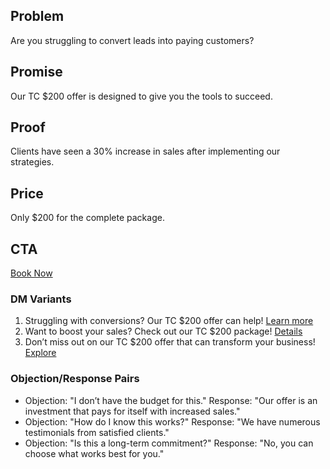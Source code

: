 ## Problem
Are you struggling to convert leads into paying customers?

## Promise
Our TC $200 offer is designed to give you the tools to succeed.

## Proof
Clients have seen a 30% increase in sales after implementing our strategies.

## Price
Only $200 for the complete package.

## CTA
[Book Now]({TC_LINK})

### DM Variants
1. Struggling with conversions? Our TC $200 offer can help! [Learn more]({TC_LINK})
2. Want to boost your sales? Check out our TC $200 package! [Details]({TC_LINK})
3. Don’t miss out on our TC $200 offer that can transform your business! [Explore]({TC_LINK})

### Objection/Response Pairs
- Objection: "I don’t have the budget for this."
  Response: "Our offer is an investment that pays for itself with increased sales."
- Objection: "How do I know this works?"
  Response: "We have numerous testimonials from satisfied clients."
- Objection: "Is this a long-term commitment?"
  Response: "No, you can choose what works best for you."
